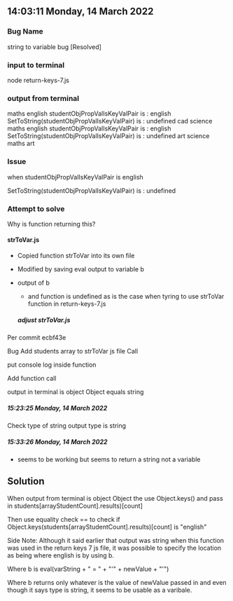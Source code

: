 ## 14:03:11 Monday, 14 March 2022

### Bug Name
string to variable bug [Resolved]

### input to terminal
node return-keys-7.js

### output from terminal
maths
english
studentObjPropValIsKeyValPair is : english
SetToString(studentObjPropValIsKeyValPair) is : undefined
cad
science
maths
english
studentObjPropValIsKeyValPair is : english
SetToString(studentObjPropValIsKeyValPair) is : undefined
art
science
maths
art

### Issue
when 
studentObjPropValIsKeyValPair
is 
english

SetToString(studentObjPropValIsKeyValPair) is : undefined

### Attempt to solve
Why is function returning this?

#### strToVar.js
- Copied function strToVar into its own file
- Modified by saving eval output to variable b
- output of b 
    - and function
  is undefined
  as is the case when tyring to use
  strToVar function
  in
  return-keys-7.js

  ##### adjust strToVar.js

Per commit ecbf43e

Bug Add students array to strToVar js file Call

put console log inside
function

Add function
call

output in terminal is
object Object equals string

  ##### 15:23:25 Monday, 14 March 2022
  Check type of string output
  type is string

  ##### 15:33:26 Monday, 14 March 2022
  - seems to be working but 
    seems to return a string not a variable

## Solution
When output from terminal is object Object
the use 
Object.keys()
and pass in
students[arrayStudentCount].results)[count]

Then use equality check == 
to check if 
Object.keys(students[arrayStudentCount].results)[count]
is
"english"

Side Note:
Although it said earlier that output was string
when this function was used in the return keys 7 js 
file,
it was possible to specify the
location as being 
where 
english
is
by using 
b.

Where b is 
eval(varString + " = " + "'" + newValue + "'")

Where b returns only whatever is the value of 
newValue passed in
and even though it says type is string,
it seems to be usable as a varibale.

